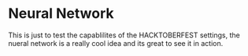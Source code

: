 # Neural Network
This is just to test the capablilites of the HACKTOBERFEST settings, the nueral network is a really cool idea and its great to see it in action.
